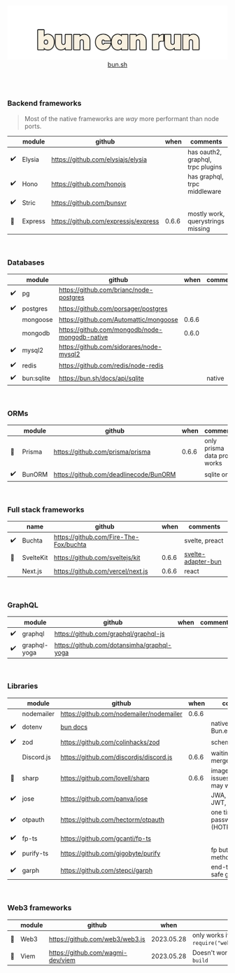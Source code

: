 <a href="https://bun.sh">
<p align="center">
  <img src="https://raw.githubusercontent.com/emastho/bun-can-run/main/bun.svg" alt="Bun logo" /><br/>
  bun.sh
</p>
</a>
<br /><br />

### Backend frameworks
> Most of the native frameworks are *way* more performant than node ports.

||module|github|when|comments|
|--|--|--|--|--|
|✔️| Elysia | https://github.com/elysiajs/elysia | | has oauth2, graphql, trpc plugins
|✔️|Hono|https://github.com/honojs||has graphql, trpc middleware
|✔️|Stric|https://github.com/bunsvr|
|🔧|Express|https://github.com/expressjs/express|0.6.6|mostly work, querystrings missing|

<br />

### Databases
|| module |  github | when | comments |
|--|--|--|--|--|
|✔️| pg | https://github.com/brianc/node-postgres |
|✔️|postgres|https://github.com/porsager/postgres|
||mongoose|https://github.com/Automattic/mongoose| 0.6.6
||mongodb|https://github.com/mongodb/node-mongodb-native| 0.6.0
|✔️|mysql2|https://github.com/sidorares/node-mysql2|
|✔️|redis|https://github.com/redis/node-redis|
|✔️|bun:sqlite|https://bun.sh/docs/api/sqlite||native

<br />

### ORMs
||module|github|when|comments|
|--|--|--|--|--|
|🔧|Prisma|https://github.com/prisma/prisma|0.6.6|only prisma data proxy works|
|✔️|BunORM|https://github.com/deadlinecode/BunORM||sqlite only

<br />

### Full stack frameworks
||name|github|when|comments|
|--|--|--|--|--|
|✔️|Buchta|https://github.com/Fire-The-Fox/buchta||svelte, preact
|🔧|SvelteKit|https://github.com/sveltejs/kit|0.6.6|[svelte-adapter-bun](https://github.com/gornostay25/svelte-adapter-bun)
||Next.js|https://github.com/vercel/next.js|0.6.6|react

<br />

### GraphQL
||module|github|when|comments|
|--|--|--|--|--|
|✔️|graphql|https://github.com/graphql/graphql-js|
|✔️|graphql-yoga|https://github.com/dotansimha/graphql-yoga|

<br />

### Libraries
|| module |  github | when | comments |
|--|--|--|--|--|
||nodemailer|https://github.com/nodemailer/nodemailer|0.6.6|
|✔️|dotenv|[bun docs](https://bun.sh/docs/cli/run#environment-variables)||native, Bun.env.VARIABLE
|✔️|zod|https://github.com/colinhacks/zod||schema validation
|| Discord.js | https://github.com/discordjs/discord.js | 0.6.6 | waiting for pr merge |
|🔧|sharp|https://github.com/lovell/sharp|0.6.6|image \| has issues, basic use may work
|✔️|jose|https://github.com/panva/jose||JWA, JWS, JWE, JWT, JWK, JWKS|
|✔️|otpauth|https://github.com/hectorm/otpauth||one time password (HOTP/TOTP)
|✔️| fp-ts | https://github.com/gcanti/fp-ts ||
|✔️|purify-ts|https://github.com/gigobyte/purify||fp but with method chaining|
|✔️|garph|https://github.com/stepci/garph||end-to-end type-safe graphql

<br />

### Web3 frameworks
|| module |  github | when | comments |
|--|--|--|--|--|
|🔧| Web3 | https://github.com/web3/web3.js |2023.05.28| only works if required `const Web3 = require("web3/dist/web3.min.js");`
|🔧| Viem | https://github.com/wagmi-dev/viem |2023.05.28| Doesn't work unless used with `bun build`
